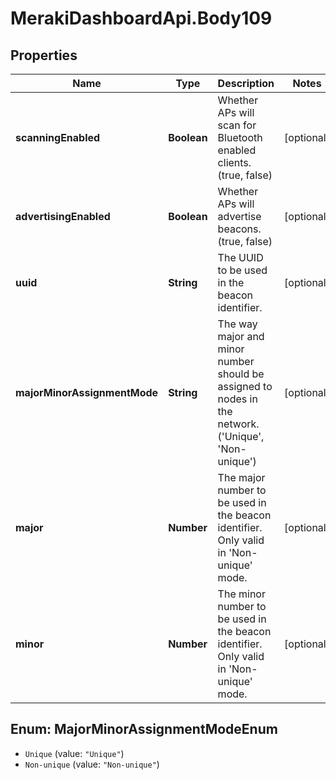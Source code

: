 # MerakiDashboardApi.Body109

## Properties
Name | Type | Description | Notes
------------ | ------------- | ------------- | -------------
**scanningEnabled** | **Boolean** | Whether APs will scan for Bluetooth enabled clients. (true, false) | [optional] 
**advertisingEnabled** | **Boolean** | Whether APs will advertise beacons. (true, false) | [optional] 
**uuid** | **String** | The UUID to be used in the beacon identifier. | [optional] 
**majorMinorAssignmentMode** | **String** | The way major and minor number should be assigned to nodes in the network. (&#x27;Unique&#x27;, &#x27;Non-unique&#x27;) | [optional] 
**major** | **Number** | The major number to be used in the beacon identifier. Only valid in &#x27;Non-unique&#x27; mode. | [optional] 
**minor** | **Number** | The minor number to be used in the beacon identifier. Only valid in &#x27;Non-unique&#x27; mode. | [optional] 

<a name="MajorMinorAssignmentModeEnum"></a>
## Enum: MajorMinorAssignmentModeEnum

* `Unique` (value: `"Unique"`)
* `Non-unique` (value: `"Non-unique"`)

